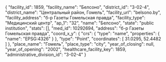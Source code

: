 {
    "facility_id": 1859,
    "facility_name": "Белсоно",
    "district_id": "3-02-4",
    "district_name": "Центральный район, Гомель",
    "facility_url": "belsono.by",
    "facility_address": "б-р Газеты Гомельская правда",
    "facility_type": "Медицинский центр",
    "ap_1": "32",
    "name": "Белсоно",
    "state": "public institution",
    "stats": [],
    "med_id": 10292694,
    "address": "б-р Газеты Гомельская правда",
    "coord_x_y": {
        "crs": {
            "type": "name",
            "properties": {
                "name": "EPSG:4326"
            }
        },
        "type": "Point",
        "coordinates": [
            31.0295,
            52.4482
        ]
    },
    "place_name": "Гомель",
    "place_type": "city",
    "year_of_closing": null,
    "year_of_opening": "2002",
    "healthcare_facility_key": 1859,
    "administrative_division_id": "3-02-4"
}